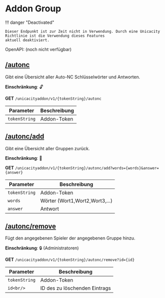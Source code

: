 # Addon Group

!!! danger "Deactivated"

    Dieser Endpunkt ist zur Zeit nicht in Verwendung. Durch eine Unicacity Richtlinie ist die Verwendung dieses Features
    aktuell deaktiviert.

OpenAPI: (noch nicht verfügbar)

## [/autonc](https://rettichlp.de:8443/unicacityaddon/v1/dhgpsklnag2354668ec1d905xcv34d9bdee4b877/autonc)

Gibt eine Übersicht aller Auto-NC Schlüsselwörter und Antworten.

**Einschränkung**: 🔓

**GET** `/unicacityaddon/v1/{tokenString}/autonc`

| Parameter     | Beschreibung |
|---------------|--------------|
| `tokenString` | Addon-Token  |

## [/autonc/add](https://rettichlp.de:8443/unicacityaddon/v1/dhgpsklnag2354668ec1d905xcv34d9bdee4b877/autonc/add?words=Wort1,Wort2,Wort3&answer=Antwort)

Gibt eine Übersicht aller Gruppen zurück.

**Einschränkung**: 🔐

**GET** `/unicacityaddon/v1/{tokenString}/autonc/add?words={words}&answer={answer}`

| Parameter     | Beschreibung                   |
|---------------|--------------------------------|
| `tokenString` | Addon-Token                    |
| `words`       | Wörter (Wort1,Wort2,Wort3,...) |
| `answer`      | Antwort                        |

## [/autonc/remove](https://rettichlp.de:8443/unicacityaddon/v1/dhgpsklnag2354668ec1d905xcv34d9bdee4b877/autonc/remove?id=1)

Fügt den angegebenen Spieler der angegebenen Gruppe hinzu.

**Einschränkung**: 🔒 (Administratoren)

**GET** `/unicacityaddon/v1/{tokenString}/autonc/remove?id={id}`

| Parameter     | Beschreibung                  |
|---------------|-------------------------------|
| `tokenString` | Addon-Token                   |
| `id<br/>`     | ID des zu löschenden Eintrags |
